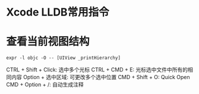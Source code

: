 # Xcode LLDB常用指令


# 查看当前视图结构

`expr -l objc -O -- [UIView _printHierarchy]`


CTRL + Shift + Click: 选中多个光标
CTRL + CMD + E:	光标选中文件中所有的相同内容
Option + 选中区域:	可更改多个选中位置
CMD + Shift + O: Quick Open
CMD + Option + /: 自动生成注释

